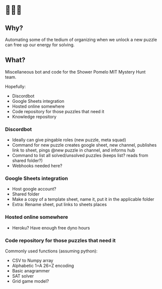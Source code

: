 # 🚿🍈🤖

## Why?
Automating some of the tedium of organizing when we unlock a new puzzle can free up our energy for solving.

## What?
Miscellaneous bot and code for the Shower Pomelo MIT Mystery Hunt team.

Hopefully:
- Discordbot
- Google Sheets integration
- Hosted online somewhere
- Code repository for those puzzles that need it
- Knowledge repository

### Discordbot
- Ideally can give pingable roles (new puzzle, meta squad)
- Command for new puzzle creates google sheet, new channel, publishes link to sheet, pings @new puzzle in channel, and informs hub
- Command to list all solved/unsolved puzzles (keeps list? reads from shared folder?)
- Webhooks needed here?

### Google Sheets integration
- Host google account?
- Shared folder
- Make a copy of a template sheet, name it, put it in the applicable folder
- Extra: Rename sheet, put links to sheets places

### Hosted online somewhere
- Heroku? Have enough free dyno hours

### Code repository for those puzzles that need it
Commonly used functions (assuming python):
- CSV to Numpy array
- Alphabetic 1=A 26=Z encoding
- Basic anagrammer
- SAT solver
- Grid game model?


